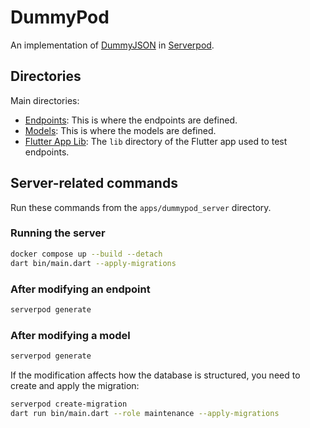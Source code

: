 # DummyPod

An implementation of [DummyJSON] in [Serverpod].

## Directories

Main directories:
- [Endpoints](https://github.com/dhafinrayhan/dummypod/tree/master/apps/dummypod_server/lib/src/endpoints): This is where the endpoints are defined.
- [Models](https://github.com/dhafinrayhan/dummypod/tree/master/apps/dummypod_server/lib/src/models): This is where the models are defined.
- [Flutter App Lib](https://github.com/dhafinrayhan/dummypod/tree/master/apps/dummypod_flutter/lib): The `lib` directory of the Flutter app used to test endpoints.

## Server-related commands
Run these commands from the `apps/dummypod_server` directory.

### Running the server
```bash
docker compose up --build --detach
dart bin/main.dart --apply-migrations
```

### After modifying an endpoint
```bash
serverpod generate
```

### After modifying a model
```bash
serverpod generate
```
If the modification affects how the database is structured, you need to create and apply the migration:
```bash
serverpod create-migration
dart run bin/main.dart --role maintenance --apply-migrations
```

  
  [DummyJSON]: https://github.com/Ovi/DummyJSON
  [Serverpod]: https://serverpod.dev/
